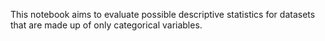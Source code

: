 This notebook aims to evaluate possible descriptive statistics for datasets that are made up of only categorical variables.